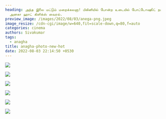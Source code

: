 ```yaml
---
heading: அந்த இலை மட்டும் மறைக்கலனா! பிகினியில் போன்ற உடையில் போட்டோஷூட் நடத்திய
  அனகா ஹாட் கிளிக்ஸ் வைரல்.
preview_image: /images/2022/08/03/anega-png.jpeg
image_resize: /cdn-cgi/image/w=640,fit=scale-down,q=80,f=auto
categories: cinema
authors: Sivakumar
tags:
  - anagha
title: anagha-photo-new-hot
date: 2022-08-03 22:14:50 +0530
---
```

![](/images/2022/08/03/anagha-png.jpeg)

![](/images/2022/08/03/anagha66-png.jpeg)

![](/images/2022/08/03/anagha4-png.jpeg)

![](/images/2022/08/03/anagha2-png.jpeg)

![](/images/2022/08/03/anagha6.jpeg)

![](/images/2022/08/03/anagha88.jpeg)